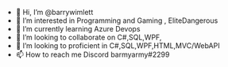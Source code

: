 - 👋 Hi, I’m @barrywimlett
- 👀 I’m interested in Programming and Gaming , EliteDangerous
- 🌱 I’m currently learning Azure Devops
- 💞️ I’m looking to collaborate on C#,SQL,WPF,
- 💞️ I’m looking to proficient in C#,SQL,WPF,HTML,MVC/WebAPI
- 📫 How to reach me Discord barmyarmy#2299 

<!---
barrywimlett/barrywimlett is a ✨ special ✨ repository because its `README.md` (this file) appears on your GitHub profile.
You can click the Preview link to take a look at your changes.
--->
